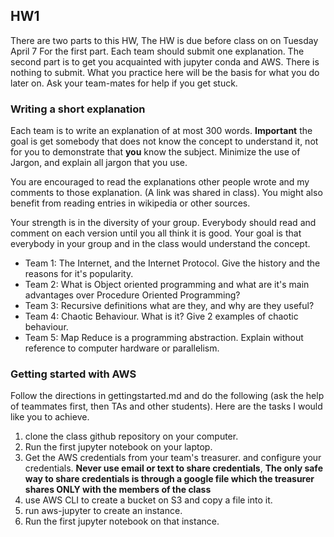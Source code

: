 ## HW1

There are two parts to this HW, The HW is due before class on on Tuesday April 7 For the first part. Each team should submit one explanation. The second part is to get you acquainted with jupyter conda and AWS. There is nothing to submit. What you practice here will be the basis for what you do later on. Ask your team-mates for help if you get stuck. 

### Writing a short explanation

Each team is to write an explanation of at most 300 words. **Important** the goal is get somebody that does not know the concept to understand it, not for you to demonstrate that **you** know the subject. Minimize the use of Jargon, and explain all jargon that you use.

You are encouraged to read the explanations other people wrote and my comments to those explanation. (A link was shared in class). You might also benefit from reading entries in wikipedia or other sources.

Your strength is in the diversity of your group. Everybody should read and comment on each version until you all think it is good. Your goal is that everybody in your group and in the class would understand the concept. 

* Team 1: The Internet, and the Internet Protocol. Give the history and the reasons for it's popularity.
* Team 2: What is Object oriented programming and what are it's main advantages over Procedure Oriented Programming?
* Team 3: Recursive definitions what are they, and why are they useful?
* Team 4: Chaotic Behaviour. What is it? Give 2 examples of chaotic behaviour.
* Team 5: Map Reduce is a programming abstraction. Explain without reference to computer hardware or parallelism.

### Getting started with AWS

Follow the directions in gettingstarted.md and do the following (ask the help of teammates first, then TAs and other students).  Here are the tasks I would like you to achieve.

1. clone the class github repository on your computer.
1. Run the first jupyter notebook on your laptop.
1. Get the AWS credentials from your team's treasurer. and configure your credentials. **Never use email or text to share credentials**, **The only safe way to share credentials is through a google file which the treasurer shares ONLY with the members of the class**
2. use AWS CLI to create a bucket on S3 and copy a file into it.
4. run aws-jupyter to create an instance.
5. Run the first jupyter notebook on that instance.
